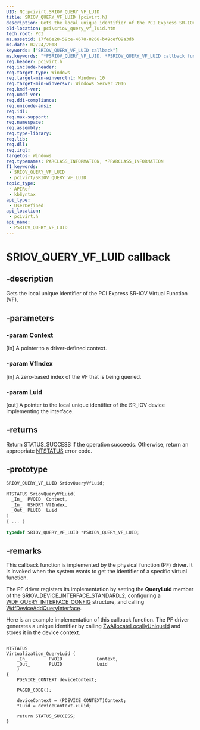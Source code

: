 ```yaml
---
UID: NC:pcivirt.SRIOV_QUERY_VF_LUID
title: SRIOV_QUERY_VF_LUID (pcivirt.h)
description: Gets the local unique identifier of the PCI Express SR-IOV Virtual Function (VF).
old-location: pci\sriov_query_vf_luid.htm
tech.root: PCI
ms.assetid: 17fe6e28-59ce-4678-8268-b49cef09a3db
ms.date: 02/24/2018
keywords: ["SRIOV_QUERY_VF_LUID callback"]
ms.keywords: "*PSRIOV_QUERY_VF_LUID, *PSRIOV_QUERY_VF_LUID callback function pointer [Buses], PCI.sriov_query_vf_luid, SRIOV_QUERY_VF_LUID, SriovQueryVfLuid, SriovQueryVfLuid callback function [Buses], pcivirt/SriovQueryVfLuid"
req.header: pcivirt.h
req.include-header: 
req.target-type: Windows
req.target-min-winverclnt: Windows 10
req.target-min-winversvr: Windows Server 2016
req.kmdf-ver: 
req.umdf-ver: 
req.ddi-compliance: 
req.unicode-ansi: 
req.idl: 
req.max-support: 
req.namespace: 
req.assembly: 
req.type-library: 
req.lib: 
req.dll: 
req.irql: 
targetos: Windows
req.typenames: PARCLASS_INFORMATION, *PPARCLASS_INFORMATION
f1_keywords:
 - SRIOV_QUERY_VF_LUID
 - pcivirt/SRIOV_QUERY_VF_LUID
topic_type:
 - APIRef
 - kbSyntax
api_type:
 - UserDefined
api_location:
 - pcivirt.h
api_name:
 - PSRIOV_QUERY_VF_LUID
---
```


# SRIOV_QUERY_VF_LUID callback


## -description

Gets the local unique identifier of the PCI Express SR-IOV Virtual Function (VF).

## -parameters

### -param Context 

[in]
A pointer to a driver-defined context.

### -param VfIndex 

[in]
A zero-based index of the VF that is being queried.

### -param Luid 

[out]
A pointer to the local unique
identifier of the SR_IOV device implementing the interface.

## -returns

Return STATUS_SUCCESS if the operation succeeds. Otherwise, return an appropriate <a href="https://docs.microsoft.com/windows-hardware/drivers/kernel/ntstatus-values">NTSTATUS</a> error code.

## -prototype

```cpp
SRIOV_QUERY_VF_LUID SriovQueryVfLuid;

NTSTATUS SriovQueryVfLuid(
  _In_  PVOID  Context,
  _In_  USHORT VfIndex,
  _Out_ PLUID  Luid
)
{ ... }

typedef SRIOV_QUERY_VF_LUID *PSRIOV_QUERY_VF_LUID;
```

## -remarks

This callback function is implemented by the physical function (PF) driver. It is invoked  when the system wants to get the identifier of a specific virtual function.

The PF driver registers its implementation by setting the <b>QueryLuid</b> member of the SRIOV_DEVICE_INTERFACE_STANDARD_2, configuring a <a href="..\wdfqueryinterface\ns-wdfqueryinterface-_wdf_query_interface_config.md">WDF_QUERY_INTERFACE_CONFIG</a> structure, and calling <a href="..\wdfqueryinterface\nf-wdfqueryinterface-wdfdeviceaddqueryinterface.md">WdfDeviceAddQueryInterface</a>.

Here is an example implementation of this callback function. The PF driver generates a unique identifier by calling <a href="..\ntddk\nf-ntddk-zwallocatelocallyuniqueid.md">ZwAllocateLocallyUniqueId</a>  and stores it in the device context.


```

NTSTATUS
Virtualization_QueryLuid (
    _In_        PVOID             Context,
    _Out_       PLUID             Luid
    )
{
    PDEVICE_CONTEXT deviceContext;

    PAGED_CODE();

    deviceContext = (PDEVICE_CONTEXT)Context;
    *Luid = deviceContext->Luid;

    return STATUS_SUCCESS;
}


```


